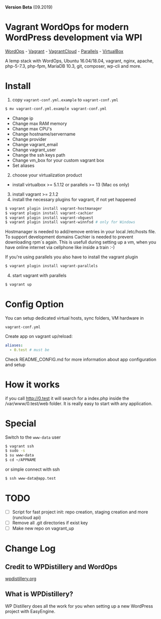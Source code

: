 **Version Beta** (09.2019)

Vagrant WordOps for modern WordPress development via WPI
========================
[WordOps](https://wordops.net) - [Vagrant](https://vagrantup.com/) - [VagrantCloud](https://app.vagrantup.com/wpi/boxes/box) - [Parallels](https://www.parallels.com) - [VirtualBox](https://www.virtualbox.org)

A lemp stack with WordOps, Ubuntu 16.04/18.04, vagrant, nginx, apache, php-5-7.3, php-fpm, MariaDB 10.3, git, composer, wp-cli and more.

Install
=======

1. copy `vagrant-conf.yml.example` to `vagrant-conf.yml`
 ```bash
 $ mv vagrant-conf.yml.example vagrant-conf.yml
 ```
 - Change ip
 - Change max RAM memory
 - Change max CPU's
 - Change hostname/servername
 - Change provider
 - Change vagrant_email
 - Change vagrant_user
 - Change the ssh keys path
 - Change vm_box for your custom vagrant box
 - Set aliases
2. choose your virtualization product
 - install virtualbox >= 5.1.12 or parallels >= 13 (Mac os only)
3. install vagrant >= 2.1.2
4. install the necessary plugins for vagrant, if not yet happened
 ```bash
 $ vagrant plugin install vagrant-hostmanager
 $ vagrant plugin install vagrant-cachier
 $ vagrant plugin install vagrant-vbguest
 $ vagrant plugin install vagrant-winnfsd # only for Windows
 ```

 Hostmanager is needed to add/remove entries in your local /etc/hosts file. To support development domains
 Cachier is needed to prevent downloading rpm´s again. This is usefull during setting up a vm, when you have online internet  via cellphone like inside a train :-)

 If you're using parallels you also have to install the vagrant plugin
 ```bash
 $ vagrant plugin install vagrant-parallels
 ```

4. start vagrant with parallels
 ```bash
 $ vagrant up
 ````

Config Option
=============

You can setup dedicated virtual hosts, sync folders, VM hardware in

```
vagrant-conf.yml
```

Create app on vagrant up/reload:

```yaml
aliases:
  - 0.test # must be
```

Check README_CONFIG.md for more information about app configuration and setup

How it works
============

if you call http://0.test it will search for a index.php inside the /var/www/0.test/web folder. It is really easy to start with any application.

Special
=======
Switch to the `www-data` user

```bash
$ vagrant ssh
$ sudo -s
$ su www-data
$ cd ~/APPNAME

```

or simple connect with ssh

```bash
$ ssh www-data@app.test

```

TODO
==========
- [ ] Script for fast project init: repo creation, staging creation and more (runcloud api)
- [ ] Remove all .git directories if exist key
- [ ] Make new repo on vagrant_up

Change Log
==========


## Credit to WPDistillery and WordOps

[wpdistillery.org](https://wpdistillery.org)

## What is WPDistillery?
WP Distillery does all the work for you when setting up a new WordPress project with EasyEngine.
